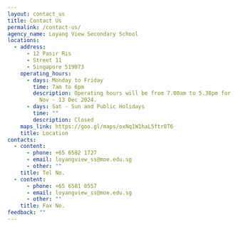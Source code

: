 ```yaml
---
layout: contact_us
title: Contact Us
permalink: /contact-us/
agency_name: Loyang View Secondary School
locations:
  - address:
      - 12 Pasir Ris
      - Street 11
      - Singapore 519073
    operating_hours:
      - days: Monday to Friday
        time: 7am to 6pm
        description: Operating hours will be from 7.00am to 5.30pm for the period of 25
          Nov - 13 Dec 2024.
      - days: Sat - Sun and Public Holidays
        time: ""
        description: Closed
    maps_link: https://goo.gl/maps/oxNq1W1haL5ftr8T6
    title: Location
contacts:
  - content:
      - phone: +65 6582 1727
      - email: loyangview_ss@moe.edu.sg
      - other: ""
    title: Tel No.
  - content:
      - phone: +65 6581 0557
      - email: loyangview_ss@moe.edu.sg
      - other: ""
    title: Fax No.
feedback: ""
---
```

